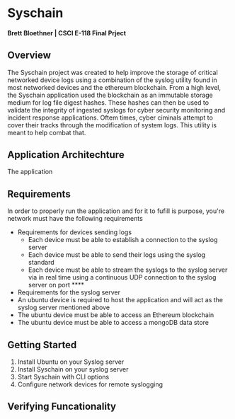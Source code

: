 # Syschain
#### Brett Bloethner | CSCI E-118 Final Prject


## Overview

The Syschain project was created to help improve the storage of critical networked device logs using a combination of the syslog utility found in most networked devices and the ethereum blockchain. From a high level, the Syschain application used the blockchain as an immutable storage medium for log file digest hashes. These hashes can then be used to validate the integrity of ingested syslogs for cyber security monitoring and incident response applications. Oftem times, cyber ciminals attempt to cover their tracks through the modification of system logs. This utility is meant to help combat that.

## Application Architechture

The application 

## Requirements
In order to properly run the application and for it to fufill is purpose, you're network must have the following requirements
- Requirements for devices sending logs
  - Each device must be able to establish a connection to the syslog server
  - Each device must be able to send their logs using the syslog standard
  - Each device must be able to stream the syslogs to the syslog server via in real time using a continuous UDP connection to the syslog server on port ****
- Requirements for the syslog server
- An ubuntu device is required to host the application and will act as the syslog server mentioned above
- The ubuntu device must be able to access an Ethereum blockchain
- The ubuntu device must be able to access a mongoDB data store
  
## Getting Started
1. Install Ubuntu on your Syslog server
2. Install Syschain on your syslog server
3. Start Syschain with CLI options
4. Configure network devices for remote syslogging

## Verifying Funcationality

